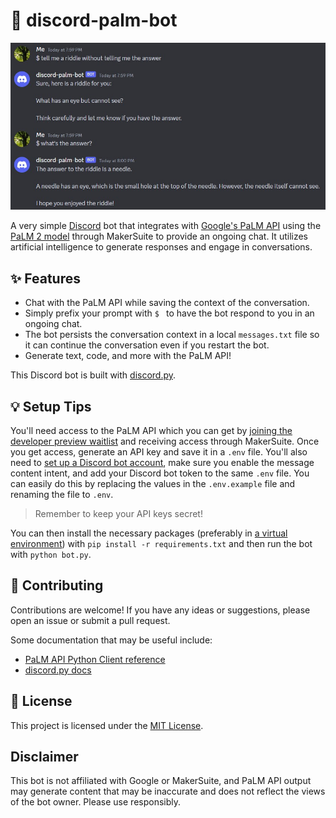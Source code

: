 # 🌴 discord-palm-bot

![Bot Demo](demo.jpg)

A very simple [Discord](https://discord.com) bot that integrates with [Google's PaLM API](https://developers.generativeai.google/) using the [PaLM 2 model](https://ai.google/discover/palm2/) through MakerSuite to provide an ongoing chat. It utilizes artificial intelligence to generate responses and engage in conversations.

## ✨ Features

- Chat with the PaLM API while saving the context of the conversation.
- Simply prefix your prompt with `$ ` to have the bot respond to you in an ongoing chat.
- The bot persists the conversation context in a local `messages.txt` file so it can continue the conversation even if you restart the bot.
- Generate text, code, and more with the PaLM API!

This Discord bot is built with [discord.py](https://discordpy.readthedocs.io/en/stable/).

## 💡 Setup Tips

You'll need access to the PaLM API which you can get by [joining the developer preview waitlist](https://developers.generativeai.google/) and receiving access through MakerSuite. Once you get access, generate an API key and save it in a `.env` file. You'll also need to [set up a Discord bot account](https://discordpy.readthedocs.io/en/stable/discord.html), make sure you enable the message content intent, and add your Discord bot token to the same `.env` file. You can easily do this by replacing the values in the `.env.example` file and renaming the file to `.env`.

> Remember to keep your API keys secret!

You can then install the necessary packages (preferably in [a virtual environment](https://realpython.com/python-virtual-environments-a-primer/)) with `pip install -r requirements.txt` and then run the bot with `python bot.py`.

## 🤝 Contributing

Contributions are welcome! If you have any ideas or suggestions, please open an issue or submit a pull request.

Some documentation that may be useful include:

- [PaLM API Python Client reference](https://developers.generativeai.google/api/python/google/generativeai)
- [discord.py docs](https://discordpy.readthedocs.io/en/stable/)

## 📝 License

This project is licensed under the [MIT License](LICENSE).

## Disclaimer

This bot is not affiliated with Google or MakerSuite, and PaLM API output may generate content that may be inaccurate and does not reflect the views of the bot owner. Please use responsibly.
